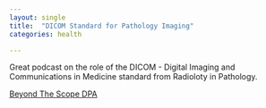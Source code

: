 ```yaml
---
layout: single
title:  "DICOM Standard for Pathology Imaging"
categories: health

---
```

Great podcast on the role of the DICOM - Digital Imaging and Communications in Medicine standard from Radioloty in Pathology. 

 
[Beyond The Scope DPA](https://podcasts.apple.com/us/podcast/beyond-the-scope/id1554195143?i=1000523815416)